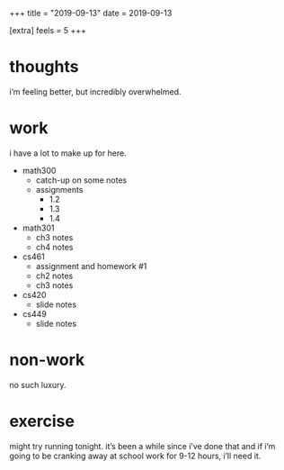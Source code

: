 +++
title = "2019-09-13"
date = 2019-09-13

[extra]
feels = 5
+++

# thoughts
i’m feeling better, but incredibly overwhelmed.
# work
i have a lot to make up for here.
- math300
  - catch-up on some notes
  - assignments
    - 1.2
    - 1.3
    - 1.4
- math301
  - ch3 notes
  - ch4 notes
- cs461
  - assignment and homework #1
  - ch2 notes
  - ch3 notes
- cs420
  - slide notes
- cs449
  - slide notes
# non-work
no such luxury.
# exercise
might try running tonight. it’s been a while since i’ve done that and if i’m
going to be cranking away at school work for 9-12 hours, i’ll need it.
